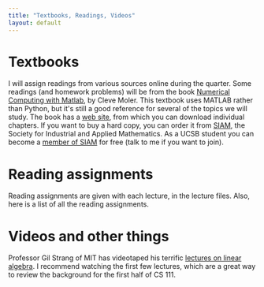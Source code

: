 ```yaml
---
title: "Textbooks, Readings, Videos"
layout: default
---
```


# Textbooks

I will assign readings from various sources online during the quarter.
Some readings (and homework problems) will be from the book
[Numerical Computing with Matlab](https://ucsb-cs111.github.io/textbooks/ncm/), 
by Cleve Moler.
This textbook uses MATLAB rather than Python, but it's still a good reference
for several of the topics we will study.
The book has a [web site](http://www.mathworks.com/moler/index_ncm.html),
from which you can download individual chapters.
If you want to buy a hard copy, you can
order it from [SIAM](http://ec-securehost.com/SIAM/ot87.html), 
the Society for Industrial and Applied Mathematics.
As a UCSB student you can become a
[member of SIAM](http://www.siam.org/membership/individual/free.php)
for free (talk to me if you want to join).

# Reading assignments

Reading assignments are given with each lecture, in the lecture files.
Also, here is a list of all the reading assignments.

# Videos and other things

Professor Gil Strang of MIT has videotaped his terrific
[lectures on linear algebra](https://ocw.mit.edu/courses/mathematics/18-06-linear-algebra-spring-2010/video-lectures/).
I recommend watching the first few lectures, which are a great way to
review the background for the first half of CS 111.


